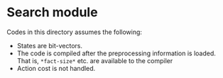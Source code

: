 

# Search module

Codes in this directory assumes the following:

+ States are bit-vectors.
+ The code is compiled after the preprocessing information is loaded. That is,
  `*fact-size*` etc. are available to the compiler
+ Action cost is not handled.


